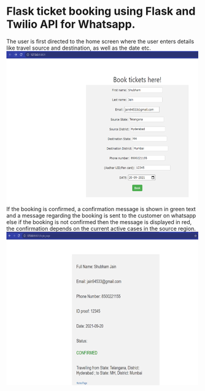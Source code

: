 
<h1>Flask ticket booking using Flask and Twilio API for Whatsapp.</h1>
The user is first directed to the home screen where the user enters details like travel source and destination, as well as the date etc.
<img src="booking.PNG" height="400" width="500">
If the booking is confirmed, a confirmation message is shown in green text and a message regarding the booking is sent to the customer on whatsapp else if the booking is not confirmed then the message is displayed in red,
the confirmation depends on the current active cases in the source region.
<img src="booking confirmed.PNG" height="400" width="500">
